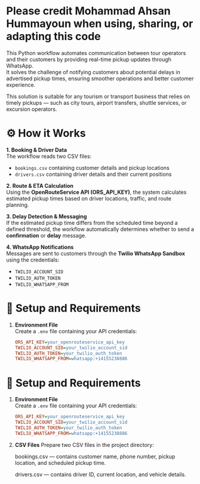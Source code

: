 # Please credit Mohammad Ahsan Hummayoun when using, sharing, or adapting this code

This Python workflow automates communication between tour operators and their customers by providing real-time pickup updates through WhatsApp.  
It solves the challenge of notifying customers about potential delays in advertised pickup times, ensuring smoother operations and better customer experience.

This solution is suitable for any tourism or transport business that relies on timely pickups — such as city tours, airport transfers, shuttle services, or excursion operators.

# ⚙️ How it Works

**1. Booking & Driver Data**  
The workflow reads two CSV files:  
- `bookings.csv` containing customer details and pickup locations  
- `drivers.csv` containing driver details and their current positions  

**2. Route & ETA Calculation**  
Using the **OpenRouteService API (ORS_API_KEY)**, the system calculates estimated pickup times based on driver locations, traffic, and route planning.  

**3. Delay Detection & Messaging**  
If the estimated pickup time differs from the scheduled time beyond a defined threshold, the workflow automatically determines whether to send a **confirmation** or **delay** message.  

**4. WhatsApp Notifications**  
Messages are sent to customers through the **Twilio WhatsApp Sandbox** using the credentials:  
- `TWILIO_ACCOUNT_SID`  
- `TWILIO_AUTH_TOKEN`  
- `TWILIO_WHATSAPP_FROM`  

# 🚀 Setup and Requirements

1. **Environment File**  
   Create a `.env` file containing your API credentials:  
   ```ini
   ORS_API_KEY=your_openrouteservice_api_key
   TWILIO_ACCOUNT_SID=your_twilio_account_sid
   TWILIO_AUTH_TOKEN=your_twilio_auth_token
   TWILIO_WHATSAPP_FROM=whatsapp:+14155238886

# 🚀 Setup and Requirements

1. **Environment File**  
   Create a `.env` file containing your API credentials:  
   ```ini
   ORS_API_KEY=your_openrouteservice_api_key
   TWILIO_ACCOUNT_SID=your_twilio_account_sid
   TWILIO_AUTH_TOKEN=your_twilio_auth_token
   TWILIO_WHATSAPP_FROM=whatsapp:+14155238886

   
2. **CSV Files**
   Prepare two CSV files in the project directory:

   bookings.csv — contains customer name, phone number, pickup location, and scheduled pickup time.

   drivers.csv — contains driver ID, current location, and vehicle details.

